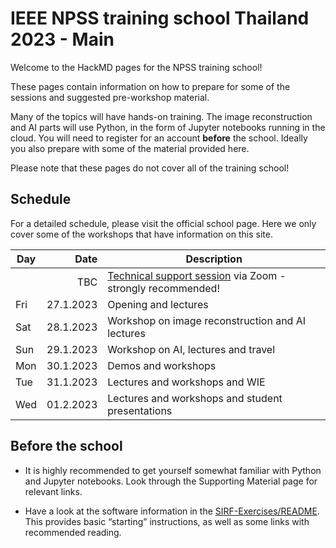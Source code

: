 # IEEE NPSS training school Thailand 2023 - Main

Welcome to the HackMD pages for the NPSS training school! 

These pages contain information on how to prepare for some of the sessions and suggested pre-workshop material.

Many of the topics will have hands-on training. The image reconstruction and AI parts will use Python, in the form of Jupyter notebooks running in the cloud. You will need to register for an account **before** the school. Ideally you also prepare with some of the material provided here.

Please note that these pages do not cover all of the training school!

## Schedule
For a detailed schedule, please visit the official school page. Here we only cover some of the workshops that have information on this site.

| Day | Date       |   Description                                       |
| --- | ----------:| ------------------------------------------------- |
|     | TBC        | [Technical support session](https://hackmd.io/vtIkJhYGQoushMrWsLGmug?view#Zoom-support-session) via Zoom - strongly recommended! |
| Fri  | 27.1.2023  | Opening and lectures |
| Sat  | 28.1.2023  | Workshop on image reconstruction and AI lectures         |
| Sun  | 29.1.2023  | Workshop on AI, lectures and travel |
| Mon  | 30.1.2023  | Demos and workshops |
| Tue  | 31.1.2023  | Lectures and workshops and WIE |
| Wed  | 01.2.2023  | Lectures and workshops and student presentations |

## Before the school
* It is highly recommended to get yourself somewhat familiar with Python and Jupyter notebooks. Look through the Supporting Material page for relevant links.
<!--* Look at the [Technical support session](https://hackmd.io/vtIkJhYGQoushMrWsLGmug?view#Zoom-support-session) page and test your cloud access.-->
* Have a look at the software information in the [SIRF-Exercises/README](https://github.com/SyneRBI/SIRF-Exercises/#readme). This provides basic “starting” instructions, as well as some links with recommended reading.

